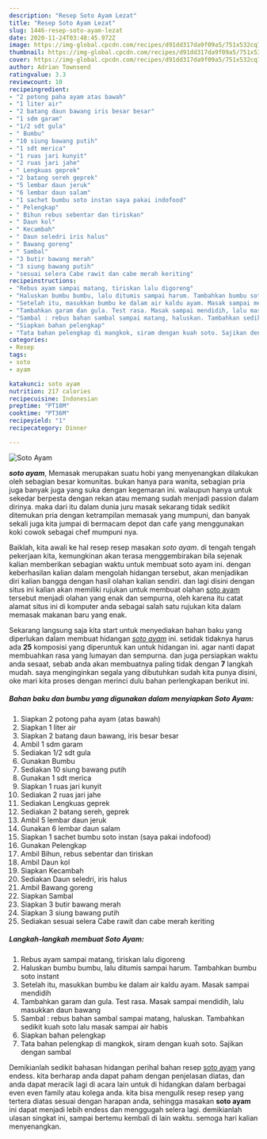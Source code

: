```yaml
---
description: "Resep Soto Ayam Lezat"
title: "Resep Soto Ayam Lezat"
slug: 1446-resep-soto-ayam-lezat
date: 2020-11-24T03:48:45.972Z
image: https://img-global.cpcdn.com/recipes/d91dd317da9f09a5/751x532cq70/soto-ayam-foto-resep-utama.jpg
thumbnail: https://img-global.cpcdn.com/recipes/d91dd317da9f09a5/751x532cq70/soto-ayam-foto-resep-utama.jpg
cover: https://img-global.cpcdn.com/recipes/d91dd317da9f09a5/751x532cq70/soto-ayam-foto-resep-utama.jpg
author: Adrian Townsend
ratingvalue: 3.3
reviewcount: 10
recipeingredient:
- "2 potong paha ayam atas bawah"
- "1 liter air"
- "2 batang daun bawang iris besar besar"
- "1 sdm garam"
- "1/2 sdt gula"
- " Bumbu"
- "10 siung bawang putih"
- "1 sdt merica"
- "1 ruas jari kunyit"
- "2 ruas jari jahe"
- " Lengkuas geprek"
- "2 batang sereh geprek"
- "5 lembar daun jeruk"
- "6 lembar daun salam"
- "1 sachet bumbu soto instan saya pakai indofood"
- " Pelengkap"
- " Bihun rebus sebentar dan tiriskan"
- " Daun kol"
- " Kecambah"
- " Daun seledri iris halus"
- " Bawang goreng"
- " Sambal"
- "3 butir bawang merah"
- "3 siung bawang putih"
- "sesuai selera Cabe rawit dan cabe merah keriting"
recipeinstructions:
- "Rebus ayam sampai matang, tiriskan lalu digoreng"
- "Haluskan bumbu bumbu, lalu ditumis sampai harum. Tambahkan bumbu soto instant"
- "Setelah itu, masukkan bumbu ke dalam air kaldu ayam. Masak sampai mendidih"
- "Tambahkan garam dan gula. Test rasa. Masak sampai mendidih, lalu masukkan daun bawang"
- "Sambal : rebus bahan sambal sampai matang, haluskan. Tambahkan sedikit kuah soto lalu masak sampai air habis"
- "Siapkan bahan pelengkap"
- "Tata bahan pelengkap di mangkok, siram dengan kuah soto. Sajikan dengan sambal"
categories:
- Resep
tags:
- soto
- ayam

katakunci: soto ayam 
nutrition: 217 calories
recipecuisine: Indonesian
preptime: "PT18M"
cooktime: "PT36M"
recipeyield: "1"
recipecategory: Dinner

---
```



![Soto Ayam](https://img-global.cpcdn.com/recipes/d91dd317da9f09a5/751x532cq70/soto-ayam-foto-resep-utama.jpg)

<b><i>soto ayam</i></b>, Memasak merupakan suatu hobi yang menyenangkan dilakukan oleh sebagian besar komunitas. bukan hanya para wanita, sebagian pria juga banyak juga yang suka dengan kegemaran ini. walaupun hanya untuk sekedar berpesta dengan rekan atau memang sudah menjadi passion dalam dirinya. maka dari itu dalam dunia juru masak sekarang tidak sedikit ditemukan pria dengan ketrampilan memasak yang mumpuni, dan banyak sekali juga kita jumpai di bermacam depot dan cafe yang menggunakan koki cowok sebagai chef mumpuni nya.

Baiklah, kita awali ke hal resep resep masakan <i>soto ayam</i>. di tengah tengah pekerjaan kita, kemungkinan akan terasa menggembirakan bila sejenak kalian memberikan sebagian waktu untuk membuat soto ayam ini. dengan keberhasilan kalian dalam mengolah hidangan tersebut, akan menjadikan diri kalian bangga dengan hasil olahan kalian sendiri. dan lagi disini dengan situs ini kalian akan memiliki rujukan untuk membuat olahan <u>soto ayam</u> tersebut menjadi olahan yang enak dan sempurna, oleh karena itu catat alamat situs ini di komputer anda sebagai salah satu rujukan kita dalam memasak makanan baru yang enak.




Sekarang langsung saja kita start untuk menyediakan bahan baku yang diperlukan dalam membuat hidangan <u><i>soto ayam</i></u> ini. setidak tidaknya harus ada <b>25</b> komposisi yang diperuntuk kan untuk hidangan ini. agar nanti dapat membuahkan rasa yang lumayan dan sempurna. dan juga persiapkan waktu anda sesaat, sebab anda akan membuatnya paling tidak dengan <b>7</b> langkah mudah. saya menginginkan segala yang dibutuhkan sudah kita punya disini, oke mari kita proses dengan merinci dulu bahan perlengkapan berikut ini.

<!--inarticleads1-->

##### Bahan baku dan bumbu yang digunakan dalam menyiapkan Soto Ayam:

1. Siapkan 2 potong paha ayam (atas bawah)
1. Siapkan 1 liter air
1. Siapkan 2 batang daun bawang, iris besar besar
1. Ambil 1 sdm garam
1. Sediakan 1/2 sdt gula
1. Gunakan  Bumbu
1. Sediakan 10 siung bawang putih
1. Gunakan 1 sdt merica
1. Siapkan 1 ruas jari kunyit
1. Sediakan 2 ruas jari jahe
1. Sediakan  Lengkuas geprek
1. Sediakan 2 batang sereh, geprek
1. Ambil 5 lembar daun jeruk
1. Gunakan 6 lembar daun salam
1. Siapkan 1 sachet bumbu soto instan (saya pakai indofood)
1. Gunakan  Pelengkap
1. Ambil  Bihun, rebus sebentar dan tiriskan
1. Ambil  Daun kol
1. Siapkan  Kecambah
1. Sediakan  Daun seledri, iris halus
1. Ambil  Bawang goreng
1. Siapkan  Sambal
1. Siapkan 3 butir bawang merah
1. Siapkan 3 siung bawang putih
1. Sediakan sesuai selera Cabe rawit dan cabe merah keriting




<!--inarticleads2-->

##### Langkah-langkah membuat Soto Ayam:

1. Rebus ayam sampai matang, tiriskan lalu digoreng
1. Haluskan bumbu bumbu, lalu ditumis sampai harum. Tambahkan bumbu soto instant
1. Setelah itu, masukkan bumbu ke dalam air kaldu ayam. Masak sampai mendidih
1. Tambahkan garam dan gula. Test rasa. Masak sampai mendidih, lalu masukkan daun bawang
1. Sambal : rebus bahan sambal sampai matang, haluskan. Tambahkan sedikit kuah soto lalu masak sampai air habis
1. Siapkan bahan pelengkap
1. Tata bahan pelengkap di mangkok, siram dengan kuah soto. Sajikan dengan sambal




Demikianlah sedikit bahasan hidangan perihal bahan resep <u>soto ayam</u> yang endess. kita berharap anda dapat paham dengan penjelasan diatas, dan anda dapat meracik lagi di acara lain untuk di hidangkan dalam berbagai even even family atau kolega anda. kita bisa mengulik resep resep yang tertera diatas sesuai dengan harapan anda, sehingga masakan <b>soto ayam</b> ini dapat menjadi lebih endess dan menggugah selera lagi. demikianlah ulasan singkat ini, sampai bertemu kembali di lain waktu. semoga hari kalian menyenangkan.
